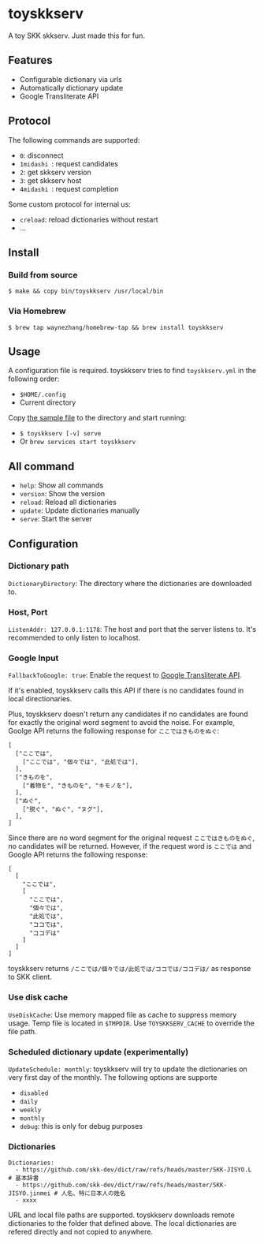# toyskkserv

A toy SKK skkserv. Just made this for fun.

## Features

- Configurable dictionary via urls
- Automatically dictionary update
- Google Transliterate API

## Protocol

The following commands are supported:

- `0`: disconnect
- `1midashi `: request candidates
- `2`: get skkserv version
- `3`: get skkserv host
- `4midashi `: request completion

Some custom protocol for internal us:

- `creload`: reload dictionaries without restart
- ...

## Install

### Build from source

`$ make && copy bin/toyskkserv /usr/local/bin`

### Via Homebrew

`$ brew tap waynezhang/homebrew-tap && brew install toyskkserv`

## Usage

A configuration file is required. toyskkserv tries to find `toyskkserv.yml` in the following order:

- `$HOME/.config`
- Current directory

Copy [the sample file](https://github.com/waynezhang/toyskkserv/blob/main/toyskkserv.yml) to the directory and start running:

- `$ toyskkserv [-v] serve`
- Or `brew services start toyskkserv`

## All command

- `help`: Show all commands
- `version`: Show the version
- `reload`: Reload all dictionaries
- `update`: Update dictionaries manually
- `serve`: Start the server

## Configuration

### Dictionary path

`DictionaryDirectory`: The directory where the dictionaries are downloaded to.

### Host, Port

`ListenAddr: 127.0.0.1:1178`: The host and port that the server listens to. It's recommended to only listen to localhost.

### Google Input

`FallbackToGoogle: true`: Enable the request to [Google Transliterate API](https://www.google.co.jp/ime/cgiapi.html).

If it's enabled, toyskkserv calls this API if there is no candidates found in local directionaries.

Plus, toyskkserv doesn't return any candidates if no candidates are found for exactly the original word segment to avoid the noise. For example, Goolge API returns the following response for `ここではきものをぬぐ`:

```
[
  ["ここでは",
    ["ここでは", "個々では", "此処では"],
  ],
  ["きものを",
    ["着物を", "きものを", "キモノを"],
  ],
  ["ぬぐ",
    ["脱ぐ", "ぬぐ", "ヌグ"],
  ],
]
```

Since there are no word segment for the original request `ここではきものをぬぐ`, no candidates will be returned. However, if the request word is `ここでは` and Google API returns the following response:

```
[
  [
    "ここでは",
    [
      "ここでは",
      "個々では",
      "此処では",
      "ココでは",
      "ココデは"
    ]
  ]
]
```

toyskkserv returns `/ここでは/個々では/此処では/ココでは/ココデは/` as response to SKK client.

### Use disk cache

`UseDiskCache`: Use memory mapped file as cache to suppress memory usage. Temp file is located in `$TMPDIR`. Use `TOYSKKSERV_CACHE` to override the file path.

### Scheduled dictionary update (experimentally)

`UpdateSchedule: monthly`: toyskkserv will try to update the dictionaries on very first day of the monthly. The following options are supporte

- `disabled`
- `daily`
- `weekly`
- `monthly`
- `debug`: this is only for debug purposes

### Dictionaries

```
Dictionaries:
  - https://github.com/skk-dev/dict/raw/refs/heads/master/SKK-JISYO.L # 基本辞書
  - https://github.com/skk-dev/dict/raw/refs/heads/master/SKK-JISYO.jinmei # 人名、特に日本人の姓名
  - xxxx
```

URL and local file paths are supported. toyskkserv downloads remote dictionaries to the folder that defined above. The local dictionaries are refered directly and not copied to anywhere.

